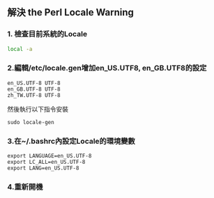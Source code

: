 ## 解決 the Perl Locale Warning
### 1. 檢查目前系統的Locale

```bash
local -a
```

### 2.編輯/etc/locale.gen增加en_US.UTF8, en_GB.UTF8的設定

```
en_US.UTF-8 UTF-8
en_GB.UTF-8 UTF-8
zh_TW.UTF-8 UTF-8
```

然後執行以下指令安裝

```
sudo locale-gen
```

### 3.在~/.bashrc內設定Locale的環境變數

```
export LANGUAGE=en_US.UTF-8
export LC_ALL=en_US.UTF-8
export LANG=en_US.UTF-8
```

### 4.重新開機
